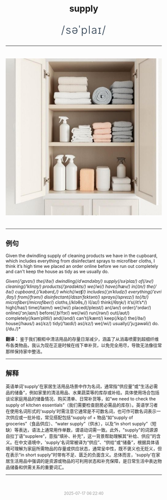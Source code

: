 <div align="center">

# supply

<div style="margin: 30px 0;">
<h1 style="font-size: 2.5em; font-weight: 300; letter-spacing: 2px; margin: 0; color: #2c3e50;">
/səˈplaɪ/
</h1>
</div>

</div>

---

<div align="center" style="margin: 40px 0;">

![supply](images/supply.png)

</div>

---

## 例句

Given the dwindling supply of cleaning products we have in the cupboard, which includes everything from disinfectant sprays to microfiber cloths, I think it’s high time we placed an order online before we run out completely and can't keep the house as tidy as we usually do.

*Given(/ˈgɪvɪn/) the(/ðə/) dwindling(/dˈwɪndəlɪŋ/) supply(/səˈplaɪ/) of(/əv/) cleaning(/ˈklinɪŋ/) products(/ˈprɑdəkts/) we(/wi/) have(/hæv/) in(/ɪn/) the(/ðə/) cupboard,(/ˈkəbərd,/) which(/wɪʧ/) includes(/ˌɪnˈkludz/) everything(/ˈɛvriˌθɪŋ/) from(/frəm/) disinfectant(/dɪsɪnˈfɛktənt/) sprays(/spreɪz/) to(/tɪ/) microfiber(/microfiber*/) cloths,(/klɔθs,/) I(/aɪ/) think(/θɪŋk/) it’s(/it’s*/) high(/haɪ/) time(/taɪm/) we(/wi/) placed(/pleɪst/) an(/ən/) order(/ˈɔrdər/) online(/ˈɔnˌlaɪn/) before(/ˌbiˈfɔr/) we(/wi/) run(/rən/) out(/aʊt/) completely(/kəmˈplitli/) and(/ənd/) can't(/kænt/) keep(/kip/) the(/ðə/) house(/haʊs/) as(/ɛz/) tidy(/ˈtaɪdi/) as(/ɛz/) we(/wi/) usually(/ˈjuʒəwəli/) do.(/du./)*

**翻译：** 鉴于我们橱柜中清洁用品的存量日渐减少，涵盖了从消毒喷雾到超细纤维布各类物品，我认为现在正是时候在线下单补货，以免完全用尽，导致无法像往常那样保持家中整洁。

---

## 解释

英语单词'supply'在家居生活用品场景中作为名词，通常指“供应量”或“生活必需品的储备”，例如家里的清洁用品、水果蔬菜等的库存或补给。具体使用场合包括谈论家庭用品的储备情况、购买清单、日常补货等，如“we need to check the supply of kitchen essentials”（我们需要检查厨房必需品的库存）。英语学习者在使用名词形式的'supply'时需注意它通常是不可数名词，也可作可数名词表示一次供应或一批补给，常见搭配包括“supply of + 物品”如“supply of groceries”（食品供应）、“water supply”（供水），以及“in short supply”（短缺）等表达，语法上通常用作单数，谓语动词需一致。此外，"supply"的词源源自拉丁语“supplere”，意指“填补、补充”，这一背景帮助理解其“补给、供应”的含义。在中文语境中，'supply'名词常被译为“供应”、“供给”或“储备”，根据具体语境可理解为家庭所需物品的存量或供应状态，通常呈中性，既不褒义也无贬义，但在表示“in short supply”时带有不足、匮乏的负面含义。总体而言，'supply'在家居生活用品中强调的是资源或物品的可利用状态和补充保障，是日常生活中表达物品储备和供需关系的重要词汇。


---

<div align="center" style="margin-top: 50px;">
<small style="color: #999; font-size: 0.9em;">2025-07-17 06:22:40</small>
</div>
